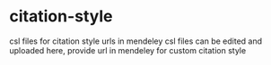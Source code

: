 # citation-style
csl files for  citation style urls in mendeley
csl files can be edited and uploaded here, provide url in mendeley for custom citation style 
